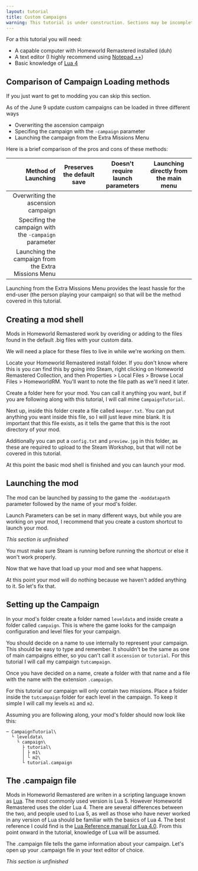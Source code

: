 ```yaml
---
layout: tutorial
title: Custom Campaigns
warning: This tutorial is under construction. Sections may be incomplete or missing info. Continue at your own risk.
---
```


For a this tutorial you will need:

* A capable computer with Homeworld Remastered installed (duh)
* A text editor (I highly recommend using [Notepad ++](https://notepad-plus-plus.org/))
* Basic knowledge of [Lua 4](http://www.lua.org/manual/4.0/) 

## Comparison of Campaign Loading methods

If you just want to get to modding you can skip this section.

As of the June 9 update custom campaigns can be loaded in three different ways

* Overwriting the ascension campaign
* Specifing the campaign with the `-campaign` parameter
* Launching the campaign from the Extra Missions Menu

Here is a brief comparison of the pros and cons of these methods:

Method of Launching | Preserves the default save | Doesn't require launch parameters | Launching directly from the main menu
-:|:-:|:-:|:-:
Overwriting the ascension campaign | <i class="fa fa-times fa-2x"></i> | <i class="fa fa-check fa-2x"></i> | <i class="fa fa-check fa-2x"></i>
Specifing the campaign with the `-campaign` parameter | <i class="fa fa-check fa-2x"></i> | <i class="fa fa-times fa-2x"></i> | <i class="fa fa-check fa-2x"></i>
Launching the campaign from the Extra Missions Menu | <i class="fa fa-check fa-2x"></i> | <i class="fa fa-check fa-2x"></i> | <i class="fa fa-times fa-2x"></i>

Launching from the Extra Missions Menu provides the least hassle for the end-user (the person playing your campaign) so that will be the method covered in this tutorial.

## Creating a mod shell

Mods in Homeworld Remastered work by overiding or adding to the files found in the default .big files with your custom data.

We will need a place for these files to live in while we're working on them.

Locate your Homeworld Remastered install folder. If you don't know where this is you can find this by going into Steam, right clicking on Homeworld Remastered Collection, and then Properties > Local Files > Browse Local Files > HomeworldRM. You'll want to note the file path as we'll need it later. 

Create a folder here for your mod. You can call it anything you want, but if you are following along with this tutorial, I will call mine `CampaignTutorial`.

Next up, inside this folder create a file called `keeper.txt`. You can put anything you want inside this file, so I will just leave mine blank. It is important that this file exists, as it tells the game that this is the root directory of your mod.

Additionally you can put a `config.txt` and `preview.jpg` in this folder, as these are required to upload to the Steam Workshop, but that will not be covered in this tutorial.

At this point the basic mod shell is finished and you can launch your mod.

## Launching the mod

The mod can be launched by passing to the game the `-moddatapath` parameter followed by the name of your mod's folder.

Launch Parameters can be set in many different ways, but while you are working on your mod, I recommend that you create a custom shortcut to launch your mod.

*This section is unfinished*

You must make sure Steam is running before running the shortcut or else it won't work properly.

Now that we have that load up your mod and see what happens.

At this point your mod will do nothing because we haven't added anything to it. So let's fix that.

## Setting up the Campaign

In your mod's folder create a folder named `leveldata` and inside create a folder called `campaign`. This is where the game looks for the campaign configuration and level files for your campaign.

You should decide on a name to use internally to represent your campaign. This should be easy to type and remember. It shouldn't be the same as one of main campaigns either, so you can't call it `ascension` or `tutorial`. For this tutorial I will call my campaign `tutcampaign`.

Once you have decided on a name, create a folder with that name and a file with the name with the extension `.campaign`.

For this tutorial our campaign will only contain two missions. Place a folder inside the `tutcampaign` folder for each level in the campaign. To keep it simple I will call my levels `m1` and `m2`.

Assuming you are following along, your mod's folder should now look like this:

	─ CampaignTutorial\
	  └ leveldata\
	    └ campaign\
	      ├ tutorial\
	      │ ├ m1\
	      │ └ m2\
	      └ tutorial.campaign

## The .campaign file

Mods in Homeworld Remastered are writen in a scripting language known as [Lua](http://www.lua.org). The most commonly used version is Lua 5. However Homeworld Remastered uses the older Lua 4. There are several differences between the two, and people used to Lua 5, as well as those who have never worked in any version of Lua should be familiar with the basics of Lua 4. The best reference I could find is the [Lua Reference manual for Lua 4.0](http://www.lua.org/manual/4.0/). From this point onward in the tutorial, knowledge of Lua will be assumed.

The .campaign file tells the game information about your campaign. Let's open up your .campaign file in your text editor of choice.



*This section is unfinished*

